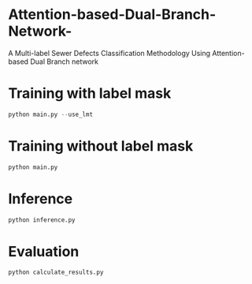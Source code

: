 # Attention-based-Dual-Branch-Network-
A Multi-label Sewer Defects Classification Methodology Using Attention-based Dual Branch network
# Training with label mask
```python
python main.py --use_lmt 
```

# Training without label mask
```python
python main.py
```

# Inference
```python
python inference.py
```

# Evaluation
```python
python calculate_results.py
```

